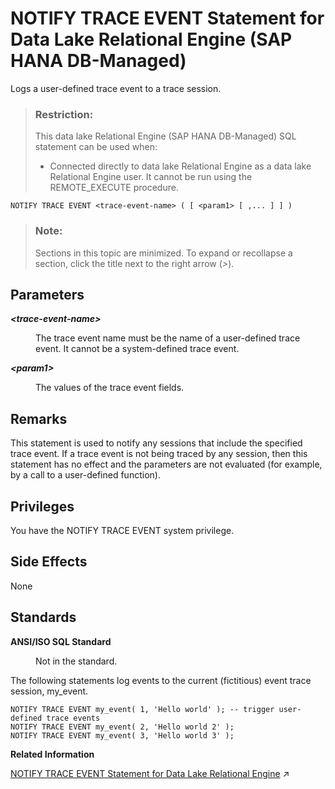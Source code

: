 <!-- loioe3c01f5594f0442daf8275954bc2bb57 -->

# NOTIFY TRACE EVENT Statement for Data Lake Relational Engine \(SAP HANA DB-Managed\)

Logs a user-defined trace event to a trace session.



> ### Restriction:  
> This data lake Relational Engine \(SAP HANA DB-Managed\) SQL statement can be used when:
> 
> -   Connected directly to data lake Relational Engine as a data lake Relational Engine user. It cannot be run using the REMOTE\_EXECUTE procedure.



```
NOTIFY TRACE EVENT <trace-event-name> ( [ <param1> [ ,... ] ] )
```



> ### Note:  
> Sections in this topic are minimized. To expand or recollapse a section, click the title next to the right arrow \(*\>*\).



<a name="loioe3c01f5594f0442daf8275954bc2bb57__section_c1f_mmw_brb"/>

## Parameters


<dl class="glossary">
<dt><b>

 *<trace-event-name\>* 

</b></dt>
<dd>

The trace event name must be the name of a user-defined trace event. It cannot be a system-defined trace event.



</dd><dt><b>

 *<param1\>* 

</b></dt>
<dd>

The values of the trace event fields.



</dd>
</dl>



<a name="loioe3c01f5594f0442daf8275954bc2bb57__section_c51_nmw_brb"/>

## Remarks

This statement is used to notify any sessions that include the specified trace event. If a trace event is not being traced by any session, then this statement has no effect and the parameters are not evaluated \(for example, by a call to a user-defined function\).



<a name="loioe3c01f5594f0442daf8275954bc2bb57__section_f3m_tyw_ysb"/>

## Privileges

You have the NOTIFY TRACE EVENT system privilege.



<a name="loioe3c01f5594f0442daf8275954bc2bb57__section_zpm_pmw_brb"/>

## Side Effects

None



<a name="loioe3c01f5594f0442daf8275954bc2bb57__section_n5v_pmw_brb"/>

## Standards


<dl>
<dt><b>

ANSI/ISO SQL Standard

</b></dt>
<dd>

Not in the standard.



</dd>
</dl>



The following statements log events to the current \(fictitious\) event trace session, my\_event.

```
NOTIFY TRACE EVENT my_event( 1, 'Hello world' ); -- trigger user-defined trace events
NOTIFY TRACE EVENT my_event( 2, 'Hello world 2' );
NOTIFY TRACE EVENT my_event( 3, 'Hello world 3' );
```

**Related Information**  


[NOTIFY TRACE EVENT Statement for Data Lake Relational Engine](https://help.sap.com/viewer/19b3964099384f178ad08f2d348232a9/2023_1_QRC/en-US/8171e4fe6ce21014b5a9e34baa895aac.html "Logs a user-defined trace event to a trace session.") :arrow_upper_right:

